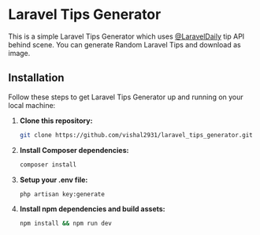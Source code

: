 # Laravel Tips Generator


This is a simple Laravel Tips Generator which uses <a href="https://laraveldaily.com/" target="_blank">@LaravelDaily</a> tip API behind scene. You can generate Random Laravel Tips and download as image.

## Installation

Follow these steps to get Laravel Tips Generator up and running on your local machine:

1. **Clone this repository:**

   ```bash
   git clone https://github.com/vishal2931/laravel_tips_generator.git
2. **Install Composer dependencies:**

    ```bash
    composer install
3. **Setup your .env file:**

    ```bash
    php artisan key:generate
4. **Install npm dependencies and build assets:**

    ```bash
    npm install && npm run dev
